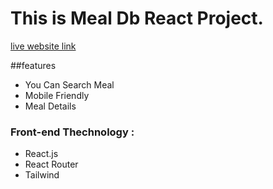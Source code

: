 # This is Meal Db React Project.
[live website link](https://angry-cori-e837eb.netlify.app/)

##features
* You Can Search Meal
* Mobile Friendly
* Meal Details

### Front-end Thechnology : 
* React.js
* React Router
* Tailwind
